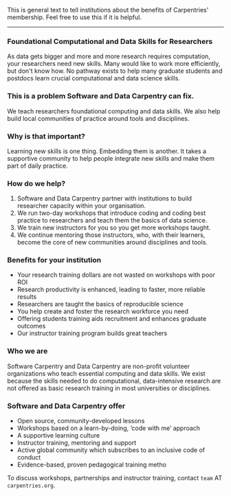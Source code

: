 This is general text to tell institutions about the benefits of Carpentries' membership. Feel free to use this if it is helpful.

----------------

### Foundational Computational and Data Skills for Researchers

As data gets bigger and more and more research requires computation, your researchers need new skills. 
Many would like to work more efficiently, but don't know how. No pathway exists to help many graduate students and postdocs 
learn crucial computational and data science skills.

### This is a problem Software and Data Carpentry can fix.

We teach researchers foundational computing and data skills. We also help build local communities of practice around tools and disciplines.

### Why is that important?

Learning new skills is one thing. Embedding them is another.  It takes a supportive community to help people integrate new skills and make them part of daily practice.

### How do we help?

1. Software and Data Carpentry partner with institutions to build researcher capacity within your organisation. 
2. We run two-day workshops that introduce coding and coding best practice to researchers and teach them the basics of data science. 
3. We train new instructors for you so you get more workshops taught. 
4. We continue mentoring those instructors, who, with their learners, become the core of new communities around disciplines and tools.

### Benefits for your institution

- Your research training dollars are not wasted on workshops with poor ROI
- Research productivity is enhanced, leading to faster, more reliable results
- Researchers are taught the basics of reproducible science
- You help create and foster the research workforce you need
- Offering students training aids recruitment and enhances graduate outcomes
- Our instructor training program builds great teachers

### Who we are

Software Carpentry and Data Carpentry are non-profit volunteer organizations who teach essential computing and data skills. 
We exist because the skills needed to do computational, data-intensive research are not offered as basic research 
training in most universities or disciplines.

### Software and Data Carpentry offer

- Open source, community-developed lessons
- Workshops based on a learn-by-doing, ‘code with me’ approach
- A supportive learning culture
- Instructor training, mentoring and support
- Active global community which subscribes to an inclusive code of conduct
- Evidence-based, proven pedagogical training metho

To discuss workshops, partnerships and instructor training, contact `team` AT `carpentries.org`.
